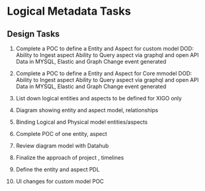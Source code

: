
# Logical Metadata Tasks

## Design Tasks

1. Complete a POC to define a Entity and Aspect for custom model 
DOD: Ability to Ingest aspect 
     Ability to Query aspect via graphql and open API
	 Data in MYSQL, Elastic and Graph 
	 Change event generated 
	
	 
	 

2. Complete a POC to define a Entity and Aspect for Core mmodel 
DOD: Ability to Ingest aspect 
     Ability to Query aspect via graphql and open API
	 Data in MYSQL, Elastic and Graph 
	 Change event generated 
	 

3. List down logical entities and aspects to be defined for XIGO only 

4. Diagram showing entity and aspect model, relationships

5. Binding Logical and Physical model entities/aspects

6. Complete POC of one entity, aspect 

7. Review diagram model with Datahub 

7. Finalize the approach of project , timelines 

8. Define the entity and aspect PDL 

9. UI changes for custom model POC
